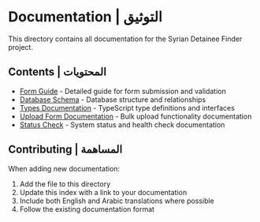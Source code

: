 # Documentation | التوثيق

This directory contains all documentation for the Syrian Detainee Finder project.

## Contents | المحتويات

- [Form Guide](./FORM_GUIDE.md) - Detailed guide for form submission and validation
- [Database Schema](./database_schema.md) - Database structure and relationships
- [Types Documentation](./types.md) - TypeScript type definitions and interfaces
- [Upload Form Documentation](./uploadForm.md) - Bulk upload functionality documentation
- [Status Check](./status_check.md) - System status and health check documentation

## Contributing | المساهمة

When adding new documentation:
1. Add the file to this directory
2. Update this index with a link to your documentation
3. Include both English and Arabic translations where possible
4. Follow the existing documentation format
